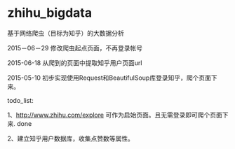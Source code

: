 # zhihu_bigdata
基于网络爬虫（目标为知乎）的大数据分析

2015－06－29
修改爬虫起点页面，不再登录帐号

2015-06-18
从爬到的页面中提取知乎用户页面url

2015-05-10
初步实现使用Request和BeautifulSoup库登录知乎，爬个页面下来。

todo_list:

1、http://www.zhihu.com/explore 可作为启始页面。且无需登录即可爬个页面下来. done

2、建立知乎用户数据库，收集点赞数等属性。
